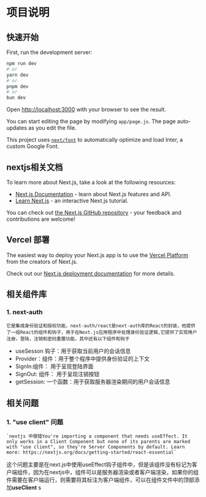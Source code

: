 # 项目说明

## 快速开始

First, run the development server:

```bash
npm run dev
# or
yarn dev
# or
pnpm dev
# or
bun dev
```

Open [http://localhost:3000](http://localhost:3000) with your browser to see the result.

You can start editing the page by modifying `app/page.js`. The page auto-updates as you edit the file.

This project uses [`next/font`](https://nextjs.org/docs/basic-features/font-optimization) to automatically optimize and load Inter, a custom Google Font.

## nextjs相关文档

To learn more about Next.js, take a look at the following resources:

- [Next.js Documentation](https://nextjs.org/docs) - learn about Next.js features and API.
- [Learn Next.js](https://nextjs.org/learn) - an interactive Next.js tutorial.

You can check out [the Next.js GitHub repository](https://github.com/vercel/next.js/) - your feedback and contributions are welcome!

## Vercel 部署

The easiest way to deploy your Next.js app is to use the [Vercel Platform](https://vercel.com/new?utm_medium=default-template&filter=next.js&utm_source=create-next-app&utm_campaign=create-next-app-readme) from the creators of Next.js.

Check out our [Next.js deployment documentation](https://nextjs.org/docs/deployment) for more details.

## 相关组件库
### 1. next-auth
    它是集成身份验证和授权功能，next-auth/react是next-auth库的React的封装，他提供了一组React的组件和钩子，用于在Next.js应用程序中处理身份验证逻辑,它提供了实现用户注册，登陆，注销和密码重置功能，其中还有以下组件和钩子
  - useSesson 钩子：用于获取当前用户的会话信息
  - Provider：组件：用于整个程序中提供身份验证的上下文
  - SignIn:组件： 用于呈现登陆界面
  - SignOut: 组件： 用于呈现注销按钮
  - getSession: 一个函数：用于获取服务器渲染期间的用户会话信息

## 相关问题
### 1. "use client" 问题
    `nextjs 中报错You're importing a component that needs useEffect. It only works in a Client Component but none of its parents are marked with "use client", so they're Server Components by default. Learn more: https://nextjs.org/docs/getting-started/react-essential`
这个问题主要是在next.js中使用useEffect钩子组件中，但是该组件没有标记为客户端组件，因为在nextjs中，组件可以是服务器渲染或者客户端渲染，如果你的组件需要在客户端运行，则需要将其标注为客户端组件，可以在组件文件中的顶部添加**useClient** s

